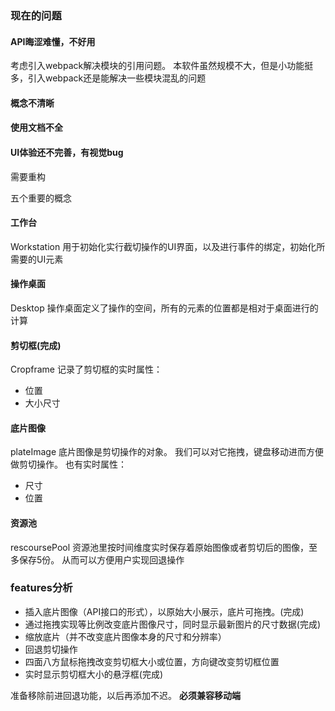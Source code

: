 ### 现在的问题
#### API晦涩难懂，不好用
考虑引入webpack解决模块的引用问题。
本软件虽然规模不大，但是小功能挺多，引入webpack还是能解决一些模块混乱的问题
#### 概念不清晰
#### 使用文档不全
#### UI体验还不完善，有视觉bug

需要重构

五个重要的概念
#### 工作台
Workstation
用于初始化实行截切操作的UI界面，以及进行事件的绑定，初始化所需要的UI元素
#### 操作桌面
Desktop
操作桌面定义了操作的空间，所有的元素的位置都是相对于桌面进行的计算
#### 剪切框(完成)
Cropframe
记录了剪切框的实时属性：
- 位置
- 大小尺寸
#### 底片图像
plateImage
底片图像是剪切操作的对象。
我们可以对它拖拽，键盘移动进而方便做剪切操作。
也有实时属性：
- 尺寸
- 位置
#### 资源池
rescoursePool
资源池里按时间维度实时保存着原始图像或者剪切后的图像，至多保存5份。
从而可以方便用户实现回退操作


### features分析
- 插入底片图像（API接口的形式），以原始大小展示，底片可拖拽。(完成)
- 通过拖拽实现等比例改变底片图像尺寸，同时显示最新图片的尺寸数据(完成)
- 缩放底片（并不改变底片图像本身的尺寸和分辨率）
- 回退剪切操作
- 四面八方鼠标拖拽改变剪切框大小或位置，方向键改变剪切框位置
- 实时显示剪切框大小的悬浮框(完成)


准备移除前进回退功能，以后再添加不迟。
**必须兼容移动端**



